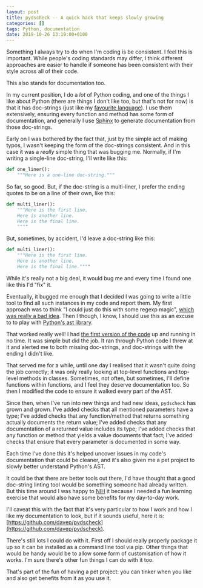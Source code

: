 ```yaml
---
layout: post
title: pydscheck -- A quick hack that keeps slowly growing
categories: []
tags: Python, documentation
date: 2019-10-26 13:19:00+0100
---
```


Something I always try to do when I'm coding is be consistent. I feel this
is important. While people's coding standards may differ, I think different
approaches are easier to handle if someone has been consistent with their
style across all of their code.

This also stands for documentation too.

In my current position, I do a *lot* of Python coding, and one of the things
I like about Python (there are things I don't like too, but that's not for
now) is that it has doc-strings (just like my [favourite
language](https://en.wikipedia.org/wiki/Common_Lisp)). I use them
extensively, ensuring every function and method has some form of
documentation, and generally I use
[Sphinx](http://www.sphinx-doc.org/en/master/) to generate documentation
from those doc-strings.

Early on I was bothered by the fact that, just by the simple act of making
typos, I wasn't keeping the form of the doc-strings consistent. And in this
case it was a *really* simple thing that was bugging me. Normally, if I'm
writing a single-line doc-string, I'll write like this:

```python
def one_liner():
    """Here is a one-line doc-string."""
```

So far, so good. But, if the doc-string is a multi-liner, I prefer the
ending quotes to be on a line of their own, like this:

```python
def multi_liner():
    """Here is the first line.
    Here is another line.
    Here is the final line.
    """"
```

But, sometimes, by accident, I'd leave a doc-string like this:

```python
def multi_liner():
    """Here is the first line.
    Here is another line.
    Here is the final line.""""
```

While it's really not a big deal, it would bug me and every time I found one
like this I'd "fix" it.

Eventually, it bugged me enough that I decided I was going to write a little
tool to find all such instances in my code and report them. My first
approach was to think "I could just do this with some regexp magic", [which
was really a bad idea](http://regex.info/blog/2006-09-15/247). Then I
though, I know, I should use this as an excuse to to play with [Python's ast
library](https://docs.python.org/3/library/ast.html).

That worked really well! I had [the first version of the
code](https://github.com/davep/pydscheck/blob/dc5052002690b1f898ccd68f815cdedbe9172b74/pydscheck)
up and running in no time. It was simple but did the job. It ran through
Python code I threw at it and alerted me to both missing doc-strings, and
doc-strings with the ending I didn't like.

That served me for a while, until one day I realised that it wasn't quite
doing the job correctly; it was only really looking at top-level functions
and top-level methods in classes. Sometimes, not often, but sometimes, I'll
define functions within functions, and I feel they deserve documentation
too. So then I modified the code to ensure it walked every part of the AST.

Since then, when I've run into new things and had new ideas, `pydscheck` has
grown and grown. I've added checks that all mentioned parameters have a
type; I've added checks that any function/method that returns something
actually documents the return value; I've added checks that any
documentation of a returned value includes its type; I've added checks that
any function or method that yields a value documents that fact; I've added
checks that ensure that every parameter is documented in some way.

Each time I've done this it's helped uncover issues in my code's
documentation that could be cleaner, and it's also given me a pet project to
slowly better understand Python's AST.

It could be that there are better tools out there, I'd have thought that a
good doc-string linting tool would be something someone had already written.
But this time around I was happy to
[NIH](https://en.wikipedia.org/wiki/Not_invented_here) it because I needed a
fun learning exercise that would also have some benefits for my day-to-day
work.

I'll caveat this with the fact that it's very particular to how I work and
how I like my documentation to look, but if it sounds useful, here it is:
[https://github.com/davep/pydscheck](https://github.com/davep/pydscheck).

There's still lots I could do with it. First off I should really properly
package it up so it can be installed as a command line tool via pip. Other
things that would be handy would be to allow some form of customisation of
how it works. I'm sure there's other fun things I can do with it too.

That's part of the fun of having a pet project: you can tinker when you like
and also get benefits from it as you use it.

[//]: # (2019-10-26-pydscheck.md ends here)

